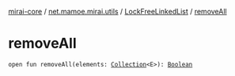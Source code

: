[mirai-core](../../index.md) / [net.mamoe.mirai.utils](../index.md) / [LockFreeLinkedList](index.md) / [removeAll](./remove-all.md)

# removeAll

`open fun removeAll(elements: `[`Collection`](https://kotlinlang.org/api/latest/jvm/stdlib/kotlin.collections/-collection/index.html)`<E>): `[`Boolean`](https://kotlinlang.org/api/latest/jvm/stdlib/kotlin/-boolean/index.html)